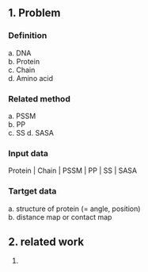## 1. Problem 

### Definition 
a. DNA  
b. Protein  
c. Chain  
d. Amino acid  

### Related method
a. PSSM  
b. PP  
c. SS
d. SASA

### Input data  

Protein | Chain | PSSM | PP | SS | SASA

### Tartget data 

a. structure of protein (= angle, position)  
b. distance map or contact map  

## 2. related work 

1. 
